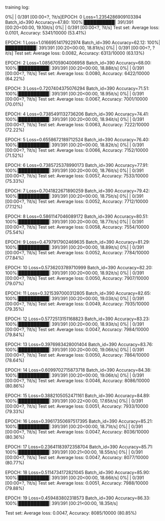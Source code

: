 training log:

  0%|          | 0/391 [00:00<?, ?it/s]EPOCH: 0
Loss=1.2354286909103394 Batch_id=390 Accuracy=47.80: 100%|██████████| 391/391 [00:20<00:00, 19.10it/s]
  0%|          | 0/391 [00:00<?, ?it/s]
Test set: Average loss: 0.0101, Accuracy: 5341/10000 (53.41%)

EPOCH: 1
Loss=1.0166951417922974 Batch_id=390 Accuracy=62.12: 100%|██████████| 391/391 [00:20<00:00, 18.81it/s]
  0%|          | 0/391 [00:00<?, ?it/s]
Test set: Average loss: 0.0082, Accuracy: 6313/10000 (63.13%)

EPOCH: 2
Loss=1.0856705904006958 Batch_id=390 Accuracy=68.00: 100%|██████████| 391/391 [00:20<00:00, 18.88it/s]
  0%|          | 0/391 [00:00<?, ?it/s]
Test set: Average loss: 0.0080, Accuracy: 6422/10000 (64.22%)

EPOCH: 3
Loss=0.7207404375076294 Batch_id=390 Accuracy=71.51: 100%|██████████| 391/391 [00:20<00:00, 18.95it/s]
  0%|          | 0/391 [00:00<?, ?it/s]
Test set: Average loss: 0.0067, Accuracy: 7001/10000 (70.01%)

EPOCH: 4
Loss=0.7385491132736206 Batch_id=390 Accuracy=74.41: 100%|██████████| 391/391 [00:20<00:00, 18.94it/s]
  0%|          | 0/391 [00:00<?, ?it/s]
Test set: Average loss: 0.0063, Accuracy: 7222/10000 (72.22%)

EPOCH: 5
Loss=0.6558672189712524 Batch_id=390 Accuracy=76.40: 100%|██████████| 391/391 [00:20<00:00, 18.82it/s]
  0%|          | 0/391 [00:00<?, ?it/s]
Test set: Average loss: 0.0066, Accuracy: 7152/10000 (71.52%)

EPOCH: 6
Loss=0.7385725378990173 Batch_id=390 Accuracy=77.91: 100%|██████████| 391/391 [00:20<00:00, 18.76it/s]
  0%|          | 0/391 [00:00<?, ?it/s]
Test set: Average loss: 0.0057, Accuracy: 7533/10000 (75.33%)

EPOCH: 7
Loss=0.7041822671890259 Batch_id=390 Accuracy=79.42: 100%|██████████| 391/391 [00:20<00:00, 18.75it/s]
  0%|          | 0/391 [00:00<?, ?it/s]
Test set: Average loss: 0.0052, Accuracy: 7712/10000 (77.12%)

EPOCH: 8
Loss=0.5861147046089172 Batch_id=390 Accuracy=80.51: 100%|██████████| 391/391 [00:20<00:00, 18.77it/s]
  0%|          | 0/391 [00:00<?, ?it/s]
Test set: Average loss: 0.0058, Accuracy: 7554/10000 (75.54%)

EPOCH: 9
Loss=0.4797917902469635 Batch_id=390 Accuracy=81.29: 100%|██████████| 391/391 [00:20<00:00, 18.89it/s]
  0%|          | 0/391 [00:00<?, ?it/s]
Test set: Average loss: 0.0052, Accuracy: 7784/10000 (77.84%)

EPOCH: 10
Loss=0.5736203789710999 Batch_id=390 Accuracy=82.20: 100%|██████████| 391/391 [00:20<00:00, 18.92it/s]
  0%|          | 0/391 [00:00<?, ?it/s]
Test set: Average loss: 0.0050, Accuracy: 7907/10000 (79.07%)

EPOCH: 11
Loss=0.3215397000312805 Batch_id=390 Accuracy=82.65: 100%|██████████| 391/391 [00:20<00:00, 19.03it/s]
  0%|          | 0/391 [00:00<?, ?it/s]
Test set: Average loss: 0.0049, Accuracy: 7935/10000 (79.35%)

EPOCH: 12
Loss=0.5772513151168823 Batch_id=390 Accuracy=83.23: 100%|██████████| 391/391 [00:20<00:00, 18.93it/s]
  0%|          | 0/391 [00:00<?, ?it/s]
Test set: Average loss: 0.0047, Accuracy: 7984/10000 (79.84%)

EPOCH: 13
Loss=0.3976983428001404 Batch_id=390 Accuracy=83.76: 100%|██████████| 391/391 [00:20<00:00, 19.06it/s]
  0%|          | 0/391 [00:00<?, ?it/s]
Test set: Average loss: 0.0050, Accuracy: 7864/10000 (78.64%)

EPOCH: 14
Loss=0.6099702715873718 Batch_id=390 Accuracy=84.38: 100%|██████████| 391/391 [00:20<00:00, 19.06it/s]
  0%|          | 0/391 [00:00<?, ?it/s]
Test set: Average loss: 0.0046, Accuracy: 8086/10000 (80.86%)

EPOCH: 15
Loss=0.3882105052471161 Batch_id=390 Accuracy=84.89: 100%|██████████| 391/391 [00:22<00:00, 17.65it/s]
  0%|          | 0/391 [00:00<?, ?it/s]
Test set: Average loss: 0.0051, Accuracy: 7933/10000 (79.33%)

EPOCH: 16
Loss=0.39617350697517395 Batch_id=390 Accuracy=85.21: 100%|██████████| 391/391 [00:20<00:00, 18.71it/s]
  0%|          | 0/391 [00:00<?, ?it/s]
Test set: Average loss: 0.0047, Accuracy: 8036/10000 (80.36%)

EPOCH: 17
Loss=0.23641183972358704 Batch_id=390 Accuracy=85.71: 100%|██████████| 391/391 [00:21<00:00, 18.55it/s]
  0%|          | 0/391 [00:00<?, ?it/s]
Test set: Average loss: 0.0047, Accuracy: 8077/10000 (80.77%)

EPOCH: 18
Loss=0.5114734172821045 Batch_id=390 Accuracy=85.90: 100%|██████████| 391/391 [00:20<00:00, 18.66it/s]
  0%|          | 0/391 [00:00<?, ?it/s]
Test set: Average loss: 0.0051, Accuracy: 7988/10000 (79.88%)

EPOCH: 19
Loss=0.459483802318573 Batch_id=390 Accuracy=86.33: 100%|██████████| 391/391 [00:21<00:00, 18.35it/s]

Test set: Average loss: 0.0047, Accuracy: 8085/10000 (80.85%)
